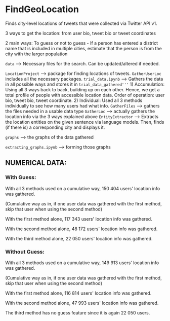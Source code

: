 # FindGeoLocation

Finds city-level locations of tweets that were collected via Twitter API v1.

3 ways to get the location: from user bio, tweet bio or tweet coordinates

2 main ways: To guess or not to guess
    - If a person has entered a district name that is included in multiple cities, estimate that the person is from the city with the larger population

```data``` --> Necessary files for the search. Can be updated/altered if needed.

```LocationProject``` --> package for finding locations of tweets. ```GatherUserLoc``` includes all the necessary packages.
    ```trial_data.ipynb``` --> Gathers the data in all possible ways and stores it in ```trial_data_gathered'''```
        1) Accumulation: Using all 3 ways back to back, building up on each other. Hence, we get a total profile of people with accessible location data.
        Order of operation: user bio, tweet bio, tweet coordinate.
        2) Individual: Used all 3 methods individually to see how many users had what info.
    ```GatherFiles``` --> gathers the files needed in a usable data type
    ```GatherLoc``` --> actually gathers the location info via the 3 ways explained above
    ```EntityExtractor``` --> Extracts the location entities on the given sentence via language models. Then, finds (if there is) a corresponding city and displays it.

```graphs``` --> the graphs of the data gathered

```extracting_graphs.ipynb``` --> forming those graphs

## NUMERICAL DATA:

### With Guess:
With all 3 methods used on a cumulative way, 150 404 users' location info was gathered.

(Cumulative way as in, if one user data was gathered with the first method, skip that user when using the second method)

With the first method alone, 117 343 users' location info was gathered.

With the second method alone, 48 172 users' location info was gathered.

With the third method alone, 22 050 users' location info was gathered.

### Without Guess:
With all 3 methods used on a cumulative way, 149 913 users' location info was gathered.

(Cumulative way as in, if one user data was gathered with the first method, skip that user when using the second method)

With the first method alone, 116 814 users' location info was gathered.

With the second method alone, 47 993 users' location info was gathered.

The third method has no guess feature since it is again 22 050 users.